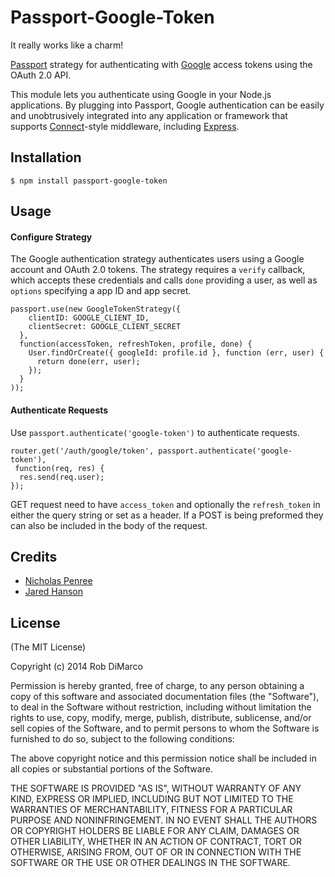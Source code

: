 # Passport-Google-Token

It really works like a charm!

[Passport](http://passportjs.org/) strategy for authenticating with [Google](http://www.google.com/)  access tokens using the OAuth 2.0 API.

This module lets you authenticate using Google in your Node.js applications.
By plugging into Passport, Google authentication can be easily and
unobtrusively integrated into any application or framework that supports
[Connect](http://www.senchalabs.org/connect/)-style middleware, including
[Express](http://expressjs.com/).

## Installation

    $ npm install passport-google-token

## Usage

#### Configure Strategy

The Google authentication strategy authenticates users using a Google
account and OAuth 2.0 tokens.  The strategy requires a `verify` callback, which
accepts these credentials and calls `done` providing a user, as well as
`options` specifying a app ID and app secret.

    passport.use(new GoogleTokenStrategy({
        clientID: GOOGLE_CLIENT_ID,
        clientSecret: GOOGLE_CLIENT_SECRET
      },
      function(accessToken, refreshToken, profile, done) {
        User.findOrCreate({ googleId: profile.id }, function (err, user) {
          return done(err, user);
        });
      }
    ));

#### Authenticate Requests

Use `passport.authenticate('google-token')` to authenticate requests.

    router.get('/auth/google/token', passport.authenticate('google-token'),
     function(req, res) {
      res.send(req.user);
    });

GET request need to have `access_token` and optionally the `refresh_token` in either the query string or set as a header.  If a POST is being preformed they can also be included in the body of the request.

## Credits

  - [Nicholas Penree](http://github.com/drudge)
  - [Jared Hanson](http://github.com/jaredhanson)

## License

(The MIT License)

Copyright (c) 2014 Rob DiMarco

Permission is hereby granted, free of charge, to any person obtaining a copy of
this software and associated documentation files (the "Software"), to deal in
the Software without restriction, including without limitation the rights to
use, copy, modify, merge, publish, distribute, sublicense, and/or sell copies of
the Software, and to permit persons to whom the Software is furnished to do so,
subject to the following conditions:

The above copyright notice and this permission notice shall be included in all
copies or substantial portions of the Software.

THE SOFTWARE IS PROVIDED "AS IS", WITHOUT WARRANTY OF ANY KIND, EXPRESS OR
IMPLIED, INCLUDING BUT NOT LIMITED TO THE WARRANTIES OF MERCHANTABILITY, FITNESS
FOR A PARTICULAR PURPOSE AND NONINFRINGEMENT. IN NO EVENT SHALL THE AUTHORS OR
COPYRIGHT HOLDERS BE LIABLE FOR ANY CLAIM, DAMAGES OR OTHER LIABILITY, WHETHER
IN AN ACTION OF CONTRACT, TORT OR OTHERWISE, ARISING FROM, OUT OF OR IN
CONNECTION WITH THE SOFTWARE OR THE USE OR OTHER DEALINGS IN THE SOFTWARE.
